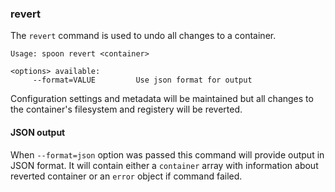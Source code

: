 ### revert

The `revert` command is used to undo all changes to a container. 

```
Usage: spoon revert <container>

<options> available:
     --format=VALUE         Use json format for output
```

Configuration settings and metadata will be maintained but all changes to the container's filesystem and registery will be reverted.

#### JSON output

When `--format=json` option was passed this command will provide output in JSON format. It will contain either a `container` array with information about reverted container or an `error` object if command failed.